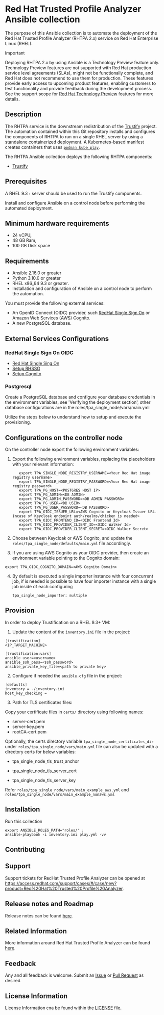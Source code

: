 # Red Hat Trusted Profile Analyzer Ansible collection

The purpose of this Ansible collection is to automate the deployment of the Red Hat Trusted Profile Analyzer (RHTPA 2.x) service on Red Hat Enterprise Linux (RHEL).

> [!IMPORTANT]
> Deploying RHTPA 2.x by using Ansible is a Technology Preview feature only.
> Technology Preview features are not supported with Red Hat production service level agreements (SLAs), might not be functionally complete, and Red Hat does not recommend to use them for production.
> These features provide early access to upcoming product features, enabling customers to test functionality and provide feedback during the development process.
> See the support scope for [Red Hat Technology Preview](https://access.redhat.com/support/offerings/techpreview/) features for more details.

## Description

The RHTPA service is the downstream redistribution of the [Trustify](https://github.com/trustification/trustify) project.
The automation contained within this Git repository installs and configures the components of RHTPA to run on a single RHEL server by using a standalone containerized deployment. A Kubernetes-based manifest creates containers that uses [`podman kube play`](https://docs.podman.io/en/latest/markdown/podman-kube-play.1.html).

The RHTPA Ansible collection deploys the following RHTPA components:

- [Trustify](https://github.com/trustification/trustify)

## Prerequisites

A RHEL 9.3+ server should be used to run the Trustify components.

Install and configure Ansible on a control node before performing the automated deployment.

## Minimum hardware requirements

- 24 vCPU,
- 48 GB Ram,
- 100 GB Disk space

## Requirements

- Ansible 2.16.0 or greater
- Python 3.10.0 or greater
- RHEL x86_64 9.3 or greater.
- Installation and configuration of Ansible on a control node to perform the automation.

You must provide the following external services:

- An OpenID Connect (OIDC) provider, such [RedHat Single Sign On](https://console.redhat.com/ansible/automation-hub/repo/published/redhat/sso/) or Amazon Web Services (AWS) Cognito.
- A new PostgreSQL database.

## External Services Configurations

### RedHat Single Sign On OIDC

- [Red Hat Single Sing On](https://access.redhat.com/products/red-hat-single-sign-on/)
- [Setup RHSSO](TODO)
- [Setup Cognito](https://github.com/trustification/trustify/blob/main/docs/book/modules/admin/pages/infrastructure.adoc)

### Postgresql

Create a PostgreSQL database and configure your database credentials in the environment variables, see 'Verifying the deployment section',
other database configurations are in the roles/tpa_single_node/vars/main.yml

Utilize the steps below to understand how to setup and execute the provisioning.

## Configurations on the controller node

On the controller node export the following environment variables:

1. Export the following environment variables, replacing the placeholders with your relevant information:

   ```shell
      export TPA_SINGLE_NODE_REGISTRY_USERNAME=<Your Red Hat image registry username>
      export TPA_SINGLE_NODE_REGISTRY_PASSWORD=<Your Red Hat image registry password>
      export TPA_PG_HOST=<POSTGRES HOST IP>
      export TPA_PG_ADMIN=<DB ADMIN>
      export TPA_PG_ADMIN_PASSWORD=<DB ADMIN PASSWORD>
      export TPA_PG_USER=<DB USER>
      export TPA_PG_USER_PASSWORD=<DB PASSWORD>
      export TPA_OIDC_ISSUER_URL=<AWS Cognito or Keycloak Issuer URL. Incase of Keycloak endpoint auth/realms/chicken is needed>
      export TPA_OIDC_FRONTEND_ID=<OIDC Frontend Id>
      export TPA_OIDC_PROVIDER_CLIENT_ID=<OIDC Walker Id>
      export TPA_OIDC_PROVIDER_CLIENT_SECRET=<OIDC Walker Secret>
   ```

2. Choose between Keycloak or AWS Cognito, and update the `roles/tpa_single_node/defaults/main.yml` file accordingly.

3. If you are using AWS Cognito as your OIDC provider, then create an environment variable pointing to the Cognito domain:

```shell
export TPA_OIDC_COGNITO_DOMAIN=<AWS Cognito Domain>
```
4. By default is executed a single importer instance with four concurrent job, if is needed is possible to have four
   importer instance with a single job inside of each configuring 
   ```
   tpa_single_node_importer: multiple
   ```

## Provision

In order to deploy Trustification on a RHEL 9.3+ VM:

1. Update the content of the `inventory.ini` file in the project:

```
[trustification]
<IP_TARGET_MACHINE>

[trustification:vars]
ansible_user=<username>
ansible_ssh_pass=<ssh_password>
ansible_private_key_file=<path to private key>
```

2. Configure if needed the `ansible.cfg` file in the project:

```
[defaults]
inventory = ./inventory.ini
host_key_checking =
```

3. Path for TLS certificates files:

Copy your certificate files in `certs/` directory using following names:

- server-cert.pem
- server-key.pem
- rootCA-cert.pem

Optionally, the certs directory variable `tpa_single_node_certificates_dir` under `roles/tpa_single_node/vars/main.yml` file can also be updated with a directory certs for below variables:

- tpa_single_node_tls_trust_anchor

- tpa_single_node_tls_server_cert
- tpa_single_node_tls_server_key

Refer `roles/tpa_single_node/vars/main_example_aws.yml` and `roles/tpa_single_node/vars/main_example_nonaws.yml`

## Installation

Run this collection

```shell
export ANSIBLE_ROLES_PATH="roles/" ;
ansible-playbook -i inventory.ini play.yml -vv
```

## Contributing

## Support

Support tickets for RedHat Trusted Profile Analyzer can be opened at https://access.redhat.com/support/cases/#/case/new?product=Red%20Hat%20Trusted%20Profile%20Analyzer.

## Release notes and Roadmap

Release notes can be found [here](https://docs.redhat.com/en/documentation/red_hat_trusted_profile_analyzer/2.0/html/release_notes/index).

## Related Information

More information around Red Hat Trusted Profile Analyzer can be found [here](https://access.redhat.com/products/red-hat-trusted-profile-analyzer).

## Feedback

Any and all feedback is welcome. Submit an [Issue](https://github.com/trustification/trustify-ansible/issues) or [Pull Request](https://github.com/trustification/trustify-ansible/pulls) as desired.

## License Information

License Information cna be found within the [LICENSE](https://github.com/trustification/trustification-ansible/blob/main/LICENSE) file.
